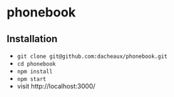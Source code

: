 # phonebook

## Installation

* `git clone git@github.com:dacheaux/phonebook.git`
* `cd phonebook`
* `npm install`
* `npm start`
* visit http://localhost:3000/